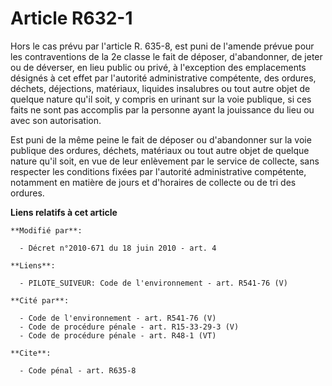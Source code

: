 # Article R632-1

Hors le cas prévu par l'article R. 635-8, est puni de l'amende prévue pour les contraventions de la 2e classe le fait de
déposer, d'abandonner, de jeter ou de déverser, en lieu public ou privé, à l'exception des emplacements désignés à cet effet
par l'autorité administrative compétente, des ordures, déchets, déjections, matériaux, liquides insalubres ou tout autre
objet de quelque nature qu'il soit, y compris en urinant sur la voie publique, si ces faits ne sont pas accomplis par la
personne ayant la jouissance du lieu ou avec son autorisation. 

Est puni de la même peine le fait de déposer ou d'abandonner sur la voie publique des ordures, déchets, matériaux ou tout
autre objet de quelque nature qu'il soit, en vue de leur enlèvement par le service de collecte, sans respecter les conditions
fixées par l'autorité administrative compétente, notamment en matière de jours et d'horaires de collecte ou de tri des
ordures.

**Liens relatifs à cet article**

	**Modifié par**:

	  - Décret n°2010-671 du 18 juin 2010 - art. 4

	**Liens**:

	  - PILOTE_SUIVEUR: Code de l'environnement - art. R541-76 (V)

	**Cité par**:

	  - Code de l'environnement - art. R541-76 (V)
	  - Code de procédure pénale - art. R15-33-29-3 (V)
	  - Code de procédure pénale - art. R48-1 (VT)

	**Cite**:

	  - Code pénal - art. R635-8
